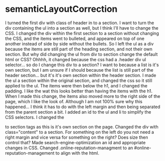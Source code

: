 # semanticLayoutCorrection
I turned the first div with class of header in to a section.
I want to turn the div containing the ul into a section as well, but I think I'll have to change the CSS.
I changed the div within the first section to a section without changing the CSS, and the items went to bulleted, and appeared on top of one another instead of side by side without the bullets. 
So I left the ul as a div because the items are still part of the heading section, and not their own section. 
But why did changing the ul from div to section change the default html or CSS? 
Ohhhh, it changed because the css had a .header div ul selector... so do I change this div to a section? I want to because a list is it's own section, but I am unsure if I should because the list is still part of the header section... but it's it's own section within the header section. 
I made the ul a section within the original section, and changed the css so it still applied to the ul. The items were then below the h1, and I changed the padding. I like the wat this looks better than having the items with the h1. 
When I made this change, the items also moved more to the right side of the page, which I like the look of. Although I am not 100% sure why this happened... I think it has to do with the left margin and then being separated from the parent section a bit.
I added an id to the ul and li to simplify the CSS selectors. 
I changed the <div class="hero"></div> to section tags as this is it's own section on the page. 
Changed the div with class="content" to a section.
For something on the left do you not need a right margin and vice versa for something on the right? Does size then control that?
Made search-engine-optimization an id and appropriate changes in CSS.
Changed .online-reputation-managment to an #online-reputation-management to align with the html.